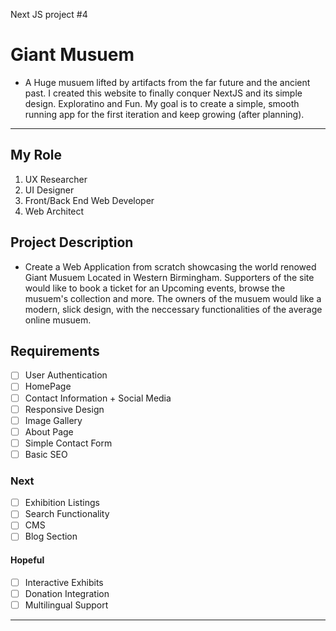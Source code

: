 Next JS project #4
# Giant Musuem
- A Huge musuem lifted by artifacts from the far future and the ancient past. I created this website to finally conquer NextJS and its simple design. Exploratino and Fun. My goal is to create a simple, smooth running app for the first iteration and keep growing (after planning).
---

## My Role
1. UX Researcher
2. UI Designer
3. Front/Back End Web Developer
4. Web Architect

## Project Description
- Create a Web Application from scratch showcasing the world renowed Giant Musuem Located in Western Birmingham. Supporters of the site would like to book a ticket for an Upcoming events, browse the musuem's collection and more. 
The owners of the musuem would like a modern, slick design, with the neccessary functionalities of the average online musuem. 

## Requirements
- [ ] User Authentication
- [ ] HomePage
- [ ] Contact Information + Social Media
- [ ] Responsive Design
- [ ] Image Gallery
- [ ] About Page
- [ ] Simple Contact Form
- [ ] Basic SEO

### Next
- [ ] Exhibition Listings
- [ ] Search Functionality
- [ ] CMS
- [ ] Blog Section

#### Hopeful 
- [ ] Interactive Exhibits
- [ ] Donation Integration
- [ ] Multilingual Support
--- 